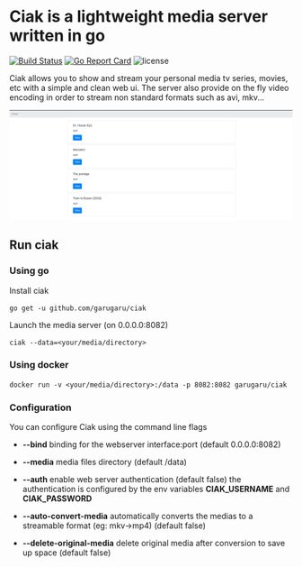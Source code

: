 # Ciak is a lightweight media server written in go

[![Build Status](https://travis-ci.org/GaruGaru/ciak.svg?branch=master)](https://travis-ci.org/GaruGaru/ciak)
[![Go Report Card](https://goreportcard.com/badge/github.com/GaruGaru/ciak)](https://goreportcard.com/report/github.com/GaruGaru/ciak)
![license](https://img.shields.io/github/license/GaruGaru/ciak.svg)

Ciak allows you to show and stream your personal media tv series, movies, etc with a simple and clean web ui.
The server also provide on the fly video encoding in order to stream non standard formats such as avi, mkv...

<img src="https://github.com/garugaru/ciak/raw/master/res/ciak-media-list.png" width="1000">


## Run ciak

### Using go

Install ciak


    go get -u github.com/garugaru/ciak


Launch the media server (on 0.0.0.0:8082)


    ciak --data=<your/media/directory>



### Using docker


    docker run -v <your/media/directory>:/data -p 8082:8082 garugaru/ciak



### Configuration

You can configure Ciak using the command line flags


* **--bind** binding for the webserver interface:port (default 0.0.0.0:8082)

* **--media** media files directory (default /data)

* **--auth** enable web server authentication (default false) the authentication is configured by the env variables **CIAK_USERNAME** and **CIAK_PASSWORD**

* **--auto-convert-media** automatically converts the medias to a streamable format (eg: mkv->mp4) (default false)

* **--delete-original-media** delete original media after conversion to save up space (default false)
